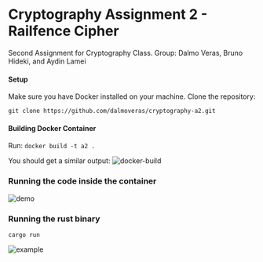 # Cryptography Assignment 2 - Railfence Cipher
Second Assignment for Cryptography Class.
Group: Dalmo Veras, Bruno Hideki, and Aydin Lamei

#### Setup
Make sure you have Docker installed on your machine.
Clone the repository:

```git clone https://github.com/dalmoveras/cryptography-a2.git```

#### Building Docker Container
Run: `docker build -t a2 .`

You should get a similar output:
![docker-build](https://github.com/dalmoveras/cryptography-a2/assets/125914597/788c76af-8897-49f1-b202-4b65e41b624c)

### Running the code inside the container

![demo](https://github.com/dalmoveras/cryptography-a2/assets/125914597/7dfb2864-0bf2-4927-8c3d-04ac71eeed4d)

### Running the rust binary
```
cargo run
```
![example](https://github.com/dalmoveras/cryptography-a2/assets/125914597/8525be4d-0b5a-4945-92dd-a4ff0093f296)
